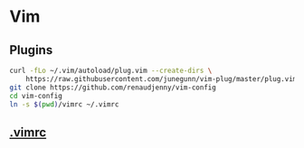 # Vim

## Plugins

```bash
curl -fLo ~/.vim/autoload/plug.vim --create-dirs \
    https://raw.githubusercontent.com/junegunn/vim-plug/master/plug.vim
git clone https://github.com/renaudjenny/vim-config
cd vim-config
ln -s $(pwd)/vimrc ~/.vimrc
```

## [.vimrc](vimrc)
